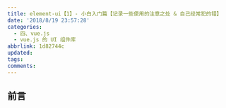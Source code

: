 ```yaml
---
title: element-ui【1】- 小白入门篇【记录一些使用的注意之处 & 自己经常犯的错】
date: '2018/8/19 23:57:28'
categories:
  - 四、vue.js
  - vue.js 的 UI 组件库
abbrlink: 1d82744c
updated:
tags:
comments:
---
```

## 前言